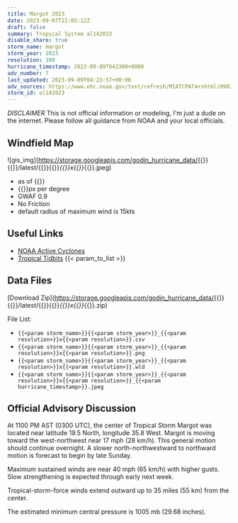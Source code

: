 ```yaml
---
title: Margot 2023
date: 2023-09-07T22:05:12Z
draft: false
summary: Tropical System al142023
disable_share: true
storm_name: margot
storm_year: 2023
resolution: 100
hurricane_timestamp: 2023-09-09T042300+0000
adv_number: 7
last_updated: 2023-09-09T04:23:57+00:00
adv_sources: https://www.nhc.noaa.gov/text/refresh/MIATCPAT4+shtml/090243.shtml;https://www.nhc.noaa.gov/refresh/graphics_at4+shtml/024542.shtml?cone
storm_id: al142023
---
```

*DISCLAIMER* This is not official information or modeling, I'm just a dude on the internet.  Please follow all guidance from NOAA and your local officials.

## Windfield Map
![gis_img](https://storage.googleapis.com/godin_hurricane_data/{{<param storm_name>}}{{<param storm_year>}}/latest/{{<param storm_name>}}{{<param storm_year>}}_{{<param resolution>}}x{{<param resolution>}}_{{<param hurricane_timestamp>}}.jpeg)

- as of {{<param last_updated>}}
- {{<param resolution>}}px per degree
- GWAF 0.9
- No Friction
- default radius of maximum wind is 15kts

## Useful Links
- [NOAA Active Cyclones](https://www.nhc.noaa.gov/)
- [Tropical Tidbits](https://www.tropicaltidbits.com/storminfo/)
{{< param_to_list >}}

## Data Files
[Download Zip](https://storage.googleapis.com/godin_hurricane_data/{{<param storm_name>}}{{<param storm_year>}}/latest/{{<param storm_name>}}{{<param storm_year>}}_{{<param resolution>}}x{{<param resolution>}}_{{<param hurricane_timestamp>}}.zip)

File List:
- `{{<param storm_name>}}{{<param storm_year>}}_{{<param resolution>}}x{{<param resolution>}}.csv`
- `{{<param storm_name>}}{{<param storm_year>}}_{{<param resolution>}}x{{<param resolution>}}.png`
- `{{<param storm_name>}}{{<param storm_year>}}_{{<param resolution>}}x{{<param resolution>}}.wld`
- `{{<param storm_name>}}{{<param storm_year>}}_{{<param resolution>}}x{{<param resolution>}}_{{<param hurricane_timestamp>}}.jpeg`


## Official Advisory Discussion
At 1100 PM AST (0300 UTC), the center of Tropical Storm Margot was 
located near latitude 19.5 North, longitude 35.8 West. Margot is 
moving toward the west-northwest near 17 mph (28 km/h). This general 
motion should continue overnight. A slower north-northwestward to 
northward motion is forecast to begin by late Sunday.
 
Maximum sustained winds are near 40 mph (65 km/h) with higher gusts. 
Slow strengthening is expected through early next week.
 
Tropical-storm-force winds extend outward up to 35 miles (55 km)
from the center.
 
The estimated minimum central pressure is 1005 mb (29.68 inches).